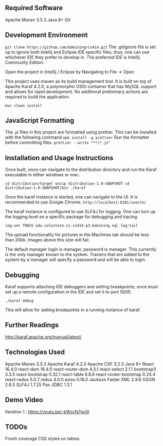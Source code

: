 Required Software
-----------------
Apache Maven 3.5.3
Java 8+
Git

Development Environment
-----------------------
`git clone https://github.com/bdeining/cs414.git`
The .gitignore file is set up to ignore both Intellij and Eclipse IDE specific files; thus, one can
use whichever IDE they prefer to develop in.  The preferred IDE is Intellij Community Edition.

Open the project in Intellij / Eclipse by Navigating to File -> Open

This project uses maven as its build management tool. It is built on top of Apache Karaf 4.2.0, a polymorphic OSGi
container that has MySQL support and allows for rapid development.  No additional preliminary actions are required to build the application.

`mvn clean install`

JavaScript Formatting
---------------------
The .js files in this project are formatted using prettier.  This can be installed with the following command
`npm install -g prettier`
Run the formatter before committing files.
`prettier --write "**/*.js"`

Installation and Usage Instructions
-----------------------------------
Once built, once can navigate to the distribution directory and run the Karaf executable in either windows or mac.

`cd distribution/target
unzip distribution-1.0-SNAPSHOT
cd distribution-1.0-SNAPSHOT/bin
./karaf`

Once the karaf instance is started, one can navigate to the UI. It is recommended to use Google Chrome.
`http://localhost:8181/search/`

The karaf instance is configured to use SLF4J for logging.  One can turn up the logging level on a specific package
for debugging and tracing.

`log:set TRACE edu.colostate.cs.cs414.p3.bdeining.sql
log:tail`

The upload functionality for pictures in the Machines tab should be less than 20kb.  Images above this size will fail.

The default manager login is manager, password is manager.  This currently is the only manager known to the system.  Trainers
that are added to the system by a manager will specify a password and will be able to login.

Debugging
---------
Karaf supports attaching IDE debuggers and setting breakpoints; once must set up a remote configuration in the IDE
and set it to port 5005.

`./karaf debug`

This will allow for setting breakpoints in a running instance of karaf.

Further Readings
-----------------
http://karaf.apache.org/manual/latest/

Technologies Used
-----------------
Apache Maven 3.5.3
Apache Karaf 4.2.0
Apache CXF 3.2.5
Java 8+
React 16.4.0
react-dom 16.4.0
react-router-dom 4.3.1
react-select 2.1.1
bootstrap3 3.3.5
react-bootstrap 0.32.1
react-table 6.8.6
react-router-bootstrap 0.24.4
react-redux 5.0.7
redux 4.0.0
axios 0.18.0
Jackson Faster XML 2.9.6
GSON 2.8.5
SLF4J 1.7.25
Pax JDBC 1.3.1

Demo Video
----------
Iteration 1 : https://youtu.be/-kWzcN7gv0I

TODOs
----------
Finish coverage
CSS styles on tables